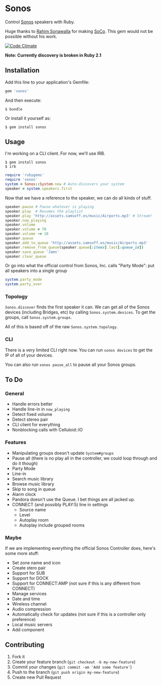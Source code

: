 # Sonos

Control [Sonos](https://refer.sonos.com/raf/invite?code=k8k8mq9hg) speakers with Ruby.

Huge thanks to [Rahim Sonawalla](https://github.com/rahims) for making [SoCo](https://github.com/rahims/SoCo). This gem would not be possible without his work.

[![Code Climate](https://codeclimate.com/github/soffes/sonos.png)](https://codeclimate.com/github/soffes/sonos)

**Note: Currently discovery is broken in Ruby 2.1**

## Installation

Add this line to your application's Gemfile:

``` ruby
gem 'sonos'
```

And then execute:

``` shell
$ bundle
```

Or install it yourself as:

``` shell
$ gem install sonos
```

## Usage

I'm working on a CLI client. For now, we'll use IRB.

``` shell
$ gem install sonos
$ irb
```

``` ruby
require 'rubygems'
require 'sonos'
system = Sonos::System.new # Auto-discovers your system
speaker = system.speakers.first
```

Now that we have a reference to the speaker, we can do all kinds of stuff.

``` ruby
speaker.pause # Pause whatever is playing
speaker.play  # Resumes the playlist
speaker.play 'http://assets.samsoff.es/music/Airports.mp3' # Stream!
speaker.now_playing
speaker.volume
speaker.volume = 70
speaker.volume -= 10
speaker.queue
speaker.add_to_queue 'http://assets.samsoff.es/music/Airports.mp3'
speaker.remove_from_queue(speaker.queue[:items].last[:queue_id])
speaker.save_queue 'Jams'
speaker.clear_queue
```

Or go into what the official control from Sonos, Inc. calls "Party
Mode": put all speakers into a single group

``` ruby
system.party_mode
system.party_over
```

### Topology

`Sonos.discover` finds the first speaker it can. We can get all of the Sonos devices (including Bridges, etc) by calling `Sonos.system.devices`. To get the groups, call `Sonos.system.groups`.

All of this is based off of the raw `Sonos.system.topology`.

### CLI

There is a very limited CLI right now. You can run `sonos devices` to get the IP of all of your devices.

You can also run `sonos pause_all` to pause all your Sonos groups.

## To Do

### General

* Handle errors better
* Handle line-in in `now_playing`
* Detect fixed volume
* Detect stereo pair
* CLI client for everything
* Nonblocking calls with Celluloid::IO

### Features

* Manipulating groups doesn't update `System#groups`
* Pause all (there is no play all in the controller, we could loop through and do it though)
* Party Mode
* Line-in
* Search music library
* Browse music library
* Skip to song in queue
* Alarm clock
* Pandora doesn't use the Queue. I bet things are all jacked up.
* CONNECT (and possibly PLAY:5) line in settings
    * Source name
    * Level
    * Autoplay room
    * Autoplay include grouped rooms

### Maybe

If we are implementing everything the official Sonos Controller does, here's some more stuff:

* Set zone name and icon
* Create stero pair
* Support for SUB
* Support for DOCK
* Support for CONNECT:AMP (not sure if this is any different from CONNECT)
* Manage services
* Date and time
* Wireless channel
* Audio compression
* Automatically check for updates (not sure if this is a controller only preference)
* Local music servers
* Add component

## Contributing

1. Fork it
2. Create your feature branch (`git checkout -b my-new-feature`)
3. Commit your changes (`git commit -am 'Add some feature'`)
4. Push to the branch (`git push origin my-new-feature`)
5. Create new Pull Request
